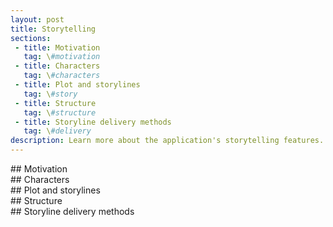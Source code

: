```yaml
---
layout: post
title: Storytelling
sections:
 - title: Motivation
   tag: \#motivation
 - title: Characters
   tag: \#characters
 - title: Plot and storylines
   tag: \#story
 - title: Structure
   tag: \#structure
 - title: Storyline delivery methods
   tag: \#delivery
description: Learn more about the application's storytelling features.
---
```


<div id=“motivation”></div>
## Motivation

<div id=“characters”></div>
## Characters

<div id=“story”></div>
## Plot and storylines

<div id=“structure”></div>
## Structure

<div id=“delivery”></div>
## Storyline delivery methods
